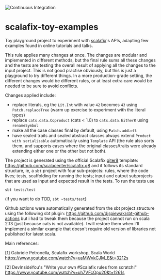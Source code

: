 ![Continuous Integration](https://github.com/alessandrocandolini/scalafix-toy-examples/workflows/Continuous%20Integration/badge.svg)

# scalafix-toy-examples

Toy playground project to experiment with [scalafix](https://scalacenter.github.io/scalafix/)'s APIs, adapting few examples found in online tutorials and talks.

This rule applies many changes at once. The changes are modular and implemented in different methods, but the final rule sums all these changes and the tests are testing the overall result of applying all the changes to the input project. This is not good practise obviously, but this is just a playground to try different things. In a more production-grade setting, the different changes would be different rules, or at least extra care would be needed to be sure to avoid conflicts. 

Changes applied include:
* replace literals, eg the `Lit.Int` with value `42` becomes `43` using `Patch.replaceTree` (warm up exercise to experiment with the literal types)
* replace `cats.data.Coproduct` (cats < 1.0) to `cats.data.EitherK` using `renameSymbol` 
* make all the case classes final by default, using `Patch.addLeft` 
* have sealed traits and sealed abstract classes always extend `Product with serializable` automatically using `Template` API (the rule also sorts them, and supports cases where the original classes/traits were already extending either one or the other but not both). 

The project is generated using the official Scalafix [giter8](https://github.com/foundweekends/giter8) template: https://github.com/scalacenter/scalafix.g8 
and it follows its standard structure, ie, a `sbt` project with four sub-projects: rules, where the code lives; tests, scaffolding for running the tests; input and output subprojects that are used as input and expected result in the tests. To run the tests use 

```
sbt tests/test
```

(if you want to do TDD, `sbt ~tests/test`) 

Github actions were automatically generated from the sbt project structure using the following sbt plugin: https://github.com/djspiewak/sbt-github-actions but i had to tweak them because the project cannot run on scala 2.13 (just because cats is not available). I will restore them when I'll implement a similar example that doesn't require old version of libraries not published for latest scala. 

Main references:

[1] Gabriele Petronella, Scalafix workshop, Scala World https://www.youtube.com/watch?v=uaMWvkCJM_E&t=3212s

[2] DevInsideYou's "Write your own #Scalafix rules from scratch!"  https://www.youtube.com/watch?v=uh7VFcOpu20&t=1261s
